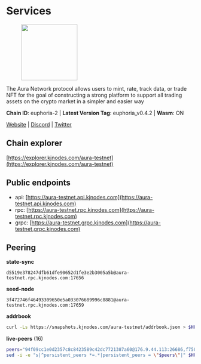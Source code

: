 # Services

<figure><img src="https://raw.githubusercontent.com/kj89/testnet_manuals/main/pingpub/logos/aura.png" width="150" alt=""><figcaption></figcaption></figure>

The Aura Network protocol allows users to mint, rate, track data,  or trade NFT for the goal of constructing a strong platform to  support all trading assets on the crypto market in a simpler and easier way

**Chain ID**: euphoria-2 | **Latest Version Tag**: euphoria_v0.4.2 | **Wasm**: ON

[Website](https://aura.network) | [Discord](https://discord.gg/hpvF5QcWRf) | [Twitter](https://twitter.com/AuraNetworkHQ)




## Chain explorer
[https://explorer.kjnodes.com/aura-testnet](https://explorer.kjnodes.com/aura-testnet)

## Public endpoints

* api: [https://aura-testnet.api.kjnodes.com](https://aura-testnet.api.kjnodes.com)
* rpc: [https://aura-testnet.rpc.kjnodes.com](https://aura-testnet.rpc.kjnodes.com)
* grpc: [https://aura-testnet.grpc.kjnodes.com](https://aura-testnet.grpc.kjnodes.com)

## Peering

**state-sync**

```text
d5519e378247dfb61dfe90652d1fe3e2b3005a5b@aura-testnet.rpc.kjnodes.com:17656
```

**seed-node**

```text
3f472746f46493309650e5a033076689996c8881@aura-testnet.rpc.kjnodes.com:17659
```

**addrbook**
```bash
curl -Ls https://snapshots.kjnodes.com/aura-testnet/addrbook.json > $HOME/.aura/config/addrbook.json
```

**live-peers** (16)
```bash
peers="94f09cc1e0d2357c8c8423589c42dc7721387a60@176.9.44.113:26686,f758144073cd69baabcb1ff04d1d1f0f1200f728@85.10.200.221:29656,b130852645cc3d7925cfccd14d97425a2260e7ec@65.109.82.106:19656,3d6b07bdb11754c8c8512525dac109d8bdee3857@65.21.53.39:7656,e3dbeeeb2dea9912610b92a436dfe3cb831a94e4@65.108.195.29:36126,003686d978739de9988cbfcc6e120c2db41f87b5@65.109.30.12:46656,e874935eee84c8313dbb52ba497aed2d8d1f1245@65.108.237.231:27656,d5519e378247dfb61dfe90652d1fe3e2b3005a5b@65.109.68.190:17656,fdcc8f1ca406213d79947c5f38920a085ed90c0f@144.202.72.17:26676,5b2758dfcbcbc19b9a0ee04c09008b67c98cd7d9@162.244.35.40:24656,7812205773ac30f3d47200ac2391c79896c60135@54.254.220.113:26656,0770c2687cc34d59ca62270960d3ffcad6e42cf8@65.108.233.44:21656,b2394ad608075aa405cdf4ab55e36376d93f7b1d@65.108.206.118:56656,2e1407476ad3566eb11ac92ad1df4782c7ba83dd@18.143.61.108:26656,70ed6a847ee527dd05312c83b5fb8b8b4a50ae2f@73.40.151.121:56656,402173d6f0715cd152a8df8e5db198811ced5603@38.242.206.189:26656"
sed -i -e "s|^persistent_peers *=.*|persistent_peers = \"$peers\"|" $HOME/.aura/config/config.toml
```

